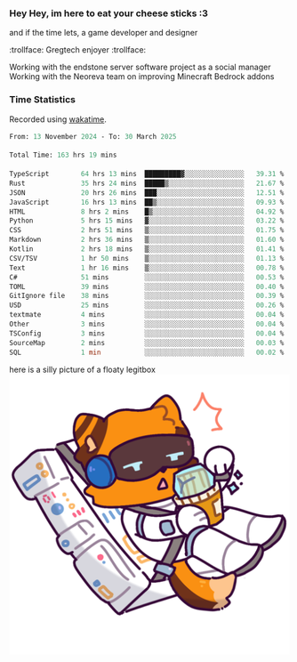 ### Hey Hey, im here to eat your cheese sticks :3
and if the time lets, a game developer and designer

:trollface: Gregtech enjoyer :trollface:

Working with the endstone server software project as a social manager<br>
Working with the Neoreva team on improving Minecraft Bedrock addons

### Time Statistics
Recorded using [wakatime](https://wakatime.com).

<!--START_SECTION:waka-->

```ocaml
From: 13 November 2024 - To: 30 March 2025

Total Time: 163 hrs 19 mins

TypeScript        64 hrs 13 mins  █████████▓░░░░░░░░░░░░░░░   39.31 %
Rust              35 hrs 24 mins  █████▒░░░░░░░░░░░░░░░░░░░   21.67 %
JSON              20 hrs 26 mins  ███░░░░░░░░░░░░░░░░░░░░░░   12.51 %
JavaScript        16 hrs 13 mins  ██▒░░░░░░░░░░░░░░░░░░░░░░   09.93 %
HTML              8 hrs 2 mins    █▒░░░░░░░░░░░░░░░░░░░░░░░   04.92 %
Python            5 hrs 15 mins   ▓░░░░░░░░░░░░░░░░░░░░░░░░   03.22 %
CSS               2 hrs 51 mins   ▒░░░░░░░░░░░░░░░░░░░░░░░░   01.75 %
Markdown          2 hrs 36 mins   ▒░░░░░░░░░░░░░░░░░░░░░░░░   01.60 %
Kotlin            2 hrs 18 mins   ▒░░░░░░░░░░░░░░░░░░░░░░░░   01.41 %
CSV/TSV           1 hr 50 mins    ▒░░░░░░░░░░░░░░░░░░░░░░░░   01.13 %
Text              1 hr 16 mins    ▒░░░░░░░░░░░░░░░░░░░░░░░░   00.78 %
C#                51 mins         ░░░░░░░░░░░░░░░░░░░░░░░░░   00.53 %
TOML              39 mins         ░░░░░░░░░░░░░░░░░░░░░░░░░   00.40 %
GitIgnore file    38 mins         ░░░░░░░░░░░░░░░░░░░░░░░░░   00.39 %
USD               25 mins         ░░░░░░░░░░░░░░░░░░░░░░░░░   00.26 %
textmate          4 mins          ░░░░░░░░░░░░░░░░░░░░░░░░░   00.04 %
Other             3 mins          ░░░░░░░░░░░░░░░░░░░░░░░░░   00.04 %
TSConfig          3 mins          ░░░░░░░░░░░░░░░░░░░░░░░░░   00.04 %
SourceMap         2 mins          ░░░░░░░░░░░░░░░░░░░░░░░░░   00.03 %
SQL               1 min           ░░░░░░░░░░░░░░░░░░░░░░░░░   00.02 %
```

<!--END_SECTION:waka-->

here is a silly picture of a floaty legitbox
![Silly legitbox](goobernoback_lower.png)
